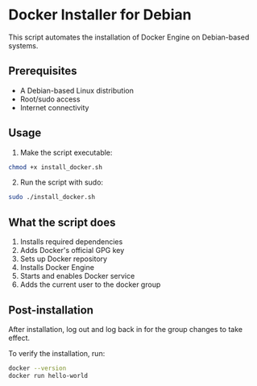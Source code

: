 # Docker Installer for Debian

This script automates the installation of Docker Engine on Debian-based systems.

## Prerequisites

- A Debian-based Linux distribution
- Root/sudo access
- Internet connectivity

## Usage

1. Make the script executable:
```bash
chmod +x install_docker.sh
```

2. Run the script with sudo:
```bash
sudo ./install_docker.sh
```

## What the script does

1. Installs required dependencies
2. Adds Docker's official GPG key
3. Sets up Docker repository
4. Installs Docker Engine
5. Starts and enables Docker service
6. Adds the current user to the docker group

## Post-installation

After installation, log out and log back in for the group changes to take effect.

To verify the installation, run:
```bash
docker --version
docker run hello-world
```
